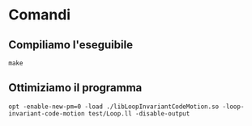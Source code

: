 # Comandi

## Compiliamo l'eseguibile

    make

## Ottimiziamo il programma

    opt -enable-new-pm=0 -load ./libLoopInvariantCodeMotion.so -loop-invariant-code-motion test/Loop.ll -disable-output

    
